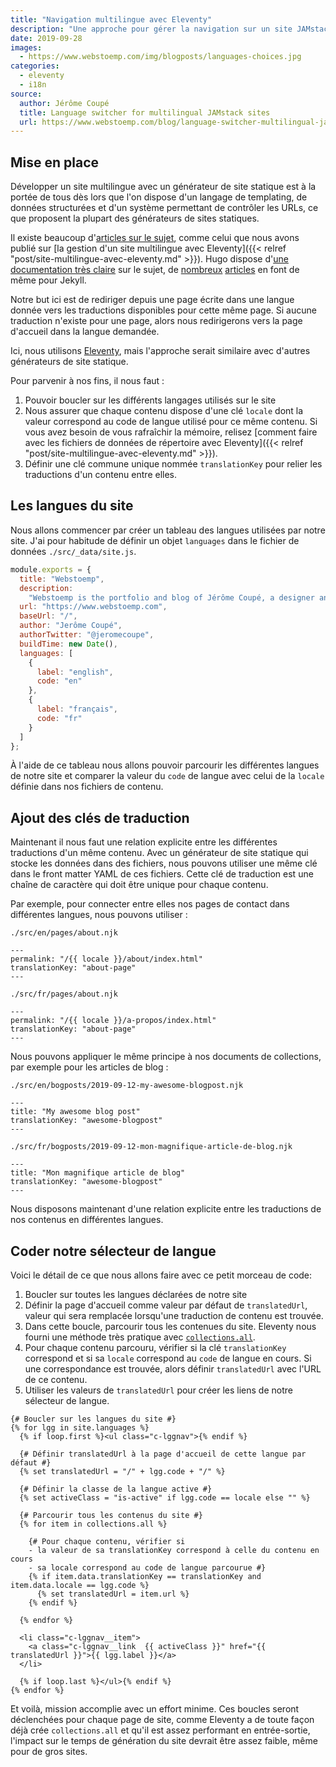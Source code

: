 ```yaml
---
title: "Navigation multilingue avec Eleventy"
description: "Une approche pour gérer la navigation sur un site JAMstack multilingue généré avec Eleventy."
date: 2019-09-28
images: 
  - https://www.webstoemp.com/img/blogposts/languages-choices.jpg
categories:
  - eleventy
  - i18n
source:
  author: Jérôme Coupé
  title: Language switcher for multilingual JAMstack sites
  url: https://www.webstoemp.com/blog/language-switcher-multilingual-jamstack-sites/
---
```


## Mise en place

Développer un site multilingue avec un générateur de site statique est à la portée de tous dès lors que l'on dispose d'un langage de templating, de données structurées et d'un système permettant de contrôler les URLs, ce que proposent la plupart des générateurs de sites statiques.

Il existe beaucoup d'[articles sur le sujet](/categories/i18n), comme celui que nous avons publié sur [la gestion d'un site multilingue avec Eleventy]({{< relref "post/site-multilingue-avec-eleventy.md" >}}). Hugo dispose d'[une documentation très claire](https://gohugo.io/content-management/multilingual/) sur le sujet, de [nombreux](https://www.sylvaindurand.org/making-jekyll-multilingual/) [articles](https://forestry.io/blog/creating-a-multilingual-blog-with-jekyll/) en font de même pour Jekyll.

Notre but ici est de rediriger depuis une page écrite dans une langue donnée vers les traductions disponibles pour cette même page. Si aucune traduction n'existe pour une page, alors nous redirigerons vers la page d'accueil dans la langue demandée. 

Ici, nous utilisons [Eleventy](/categories/eleventy), mais l'approche serait similaire avec d'autres générateurs de site statique. 

Pour parvenir à nos fins, il nous faut : 

1. Pouvoir boucler sur les différents langages utilisés sur le site
2. Nous assurer que chaque contenu dispose d'une clé `locale` dont la valeur correspond au code de langue utilisé pour ce même contenu. Si vous avez besoin de vous rafraîchir la mémoire, relisez [comment faire avec les fichiers de données de répertoire avec Eleventy]({{< relref "post/site-multilingue-avec-eleventy.md" >}}).
3. Définir une clé commune unique nommée `translationKey` pour relier les traductions d'un contenu entre elles.


## Les langues du site

Nous allons commencer par créer un tableau des langues utilisées par notre site. J'ai pour habitude de définir un objet `languages` dans le fichier de données `./src/_data/site.js`.

```js
module.exports = {
  title: "Webstoemp",
  description:
    "Webstoemp is the portfolio and blog of Jérôme Coupé, a designer and front-end developer from Brussels, Belgium.",
  url: "https://www.webstoemp.com",
  baseUrl: "/",
  author: "Jerôme Coupé",
  authorTwitter: "@jeromecoupe",
  buildTime: new Date(),
  languages: [
    {
      label: "english",
      code: "en"
    },
    {
      label: "français",
      code: "fr"
    }
  ]
};
```

À l'aide de ce tableau nous allons pouvoir parcourir les différentes langues de notre site et comparer la valeur du `code` de langue avec celui de la `locale` définie dans nos fichiers de contenu.

## Ajout des clés de traduction

Maintenant il nous faut une relation explicite entre les différentes traductions d'un même contenu. Avec un générateur de site statique qui stocke les données dans des fichiers, nous pouvons utiliser une même clé dans le front matter YAML de ces fichiers. Cette clé de traduction est une chaîne de caractère qui doit être unique pour chaque contenu.

Par exemple, pour connecter entre elles nos pages de contact dans différentes langues, nous pouvons utiliser : 

`./src/en/pages/about.njk`

```twig
---
permalink: "/{{ locale }}/about/index.html"
translationKey: "about-page"
---
```

`./src/fr/pages/about.njk`

```text
---
permalink: "/{{ locale }}/a-propos/index.html"
translationKey: "about-page"
---
```

Nous pouvons appliquer le même principe à nos documents de collections, par exemple pour les articles de blog : 

`./src/en/bogposts/2019-09-12-my-awesome-blogpost.njk`

```text
---
title: "My awesome blog post"
translationKey: "awesome-blogpost"
---
```

`./src/fr/bogposts/2019-09-12-mon-magnifique-article-de-blog.njk`

```text
---
title: "Mon magnifique article de blog"
translationKey: "awesome-blogpost"
---
```

Nous disposons maintenant d'une relation explicite entre les traductions de nos contenus en différentes langues.

## Coder notre sélecteur de langue

Voici le détail de ce que nous allons faire avec ce petit morceau de code: 

1. Boucler sur toutes les langues déclarées de notre site
2. Définir la page d'accueil comme valeur par défaut de `translatedUrl`, valeur qui sera remplacée lorsqu'une traduction de contenu est trouvée.
3. Dans cette boucle, parcourir tous les contenues du site. Eleventy nous fourni une méthode très pratique avec [`collections.all`](https://www.11ty.io/docs/collections/#the-special-all-collection). 
4. Pour chaque contenu parcouru, vérifier si la clé `translationKey` correspond et si sa `locale` correspond au `code` de langue en cours. Si une correspondance est trouvée, alors définir `translatedUrl` avec l'URL de ce contenu.
5. Utiliser les valeurs de `translatedUrl` pour créer les liens de notre sélecteur de langue.

```twig
{# Boucler sur les langues du site #}
{% for lgg in site.languages %}
  {% if loop.first %}<ul class="c-lggnav">{% endif %}

  {# Définir translatedUrl à la page d'accueil de cette langue par défaut #}
  {% set translatedUrl = "/" + lgg.code + "/" %}

  {# Définir la classe de la langue active #}
  {% set activeClass = "is-active" if lgg.code == locale else "" %}

  {# Parcourir tous les contenus du site #}
  {% for item in collections.all %}

    {# Pour chaque contenu, vérifier si
    - la valeur de sa translationKey correspond à celle du contenu en cours
    - sa locale correspond au code de langue parcourue #}
    {% if item.data.translationKey == translationKey and item.data.locale == lgg.code %}
      {% set translatedUrl = item.url %}
    {% endif %}

  {% endfor %}

  <li class="c-lggnav__item">
    <a class="c-lggnav__link  {{ activeClass }}" href="{{ translatedUrl }}">{{ lgg.label }}</a>
  </li>

  {% if loop.last %}</ul>{% endif %}
{% endfor %}
```

Et voilà, mission accomplie avec un effort minime. Ces boucles seront déclenchées pour chaque page de site, comme Eleventy a de toute façon déjà crée  `collections.all` et qu'il est assez performant en entrée-sortie, l'impact sur le temps de génération du site devrait être assez faible, même pour de gros sites.